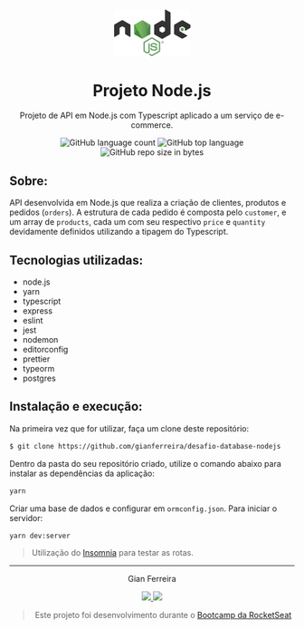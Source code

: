 <h3 align="center">
  <img alt="Node.js" src="https://github.com/gianferreira/desafio-database-nodejs/blob/master/nodejs-logo.png" width="135px"/>
</h3>

<h1 align="center">
  Projeto Node.js
</h1>

<p align="center">Projeto de API em Node.js com Typescript aplicado a um serviço de e-commerce.</p>

<p align="center">
  <img alt="GitHub language count" src="https://img.shields.io/github/languages/count/gianferreira/desafio-database-nodejs">
  <img alt="GitHub top language" src="https://img.shields.io/github/languages/top/gianferreira/desafio-database-nodejs">
  <img alt="GitHub repo size in bytes" src="https://img.shields.io/github/repo-size/gianferreira/desafio-database-nodejs">
</p>

## Sobre:

API desenvolvida em Node.js que realiza a criação de clientes, produtos e pedidos (`orders`). A estrutura de cada pedido é composta pelo `customer`, e um array de `products`, cada um com seu respectivo `price` e `quantity` devidamente definidos utilizando a tipagem do Typescript.

## Tecnologias utilizadas:

- node.js
- yarn
- typescript
- express
- eslint
- jest
- nodemon
- editorconfig
- prettier
- typeorm
- postgres

## Instalação e execução:

Na primeira vez que for utilizar, faça um clone deste repositório:

```bash
$ git clone https://github.com/gianferreira/desafio-database-nodejs
```

Dentro da pasta do seu repositório criado, utilize o comando abaixo para instalar as dependências da aplicação:

```bash
yarn
```

Criar uma base de dados e configurar em `ormconfig.json`.
Para iniciar o servidor:

```bash
yarn dev:server
```

> Utilização do [Insomnia](https://insomnia.rest/download/) para testar as rotas.

---

<p align="center"> Gian Ferreira </p>
<p align="center">
  <a alt="Gian Ferreira" href="https://www.linkedin.com/in/gian-ferreira-7750a9179/">
    <img src="https://img.shields.io/badge/LinkedIn-Gian_Ferreira-7750a9179?logo=linkedin"/>
  </a>
  <a alt="Gian Ferreira" href="https://github.com/gianferreira">
    <img src="https://img.shields.io/badge/Gian_Ferreira-GitHub-000?logo=github"/>
  </a>
</p>

<blockquote align="center">
  Este projeto foi desenvolvimento durante o
    <a href="https://rocketseat.com.br/gostack">
      Bootcamp da RocketSeat
    </a>
</blockquote>
